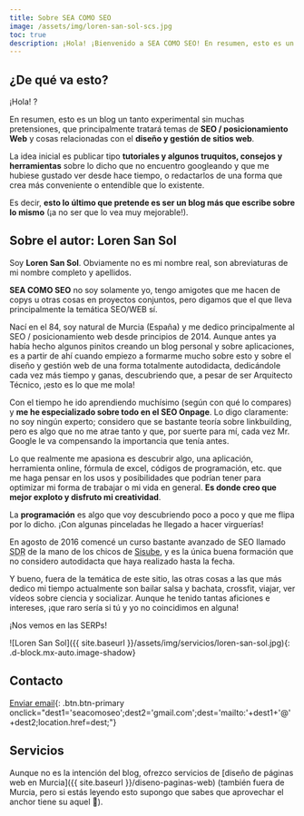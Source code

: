 ```yaml
---
title: Sobre SEA COMO SEO
image: /assets/img/loren-san-sol-scs.jpg
toc: true
description: ¡Hola! ¡Bienvenido a SEA COMO SEO! En resumen, esto es un blog un tanto experimental sin muchas pretensiones, que principalmente tratará temas de...
---
```


## ¿De qué va esto?

¡Hola! ?

En resumen, esto es un blog un tanto experimental sin muchas pretensiones, que principalmente tratará temas de **SEO / posicionamiento Web** y cosas relacionadas con el **diseño y gestión de sitios web**.

<!--more-->

La idea inicial es publicar tipo **tutoriales y algunos truquitos, consejos y herramientas** sobre lo dicho que no encuentro googleando y que me hubiese gustado ver desde hace tiempo, o redactarlos de una forma que crea más conveniente o entendible que lo existente.

Es decir, **esto lo último que pretende es ser un blog más que escribe sobre lo mismo** (¡a no ser que lo vea muy mejorable!).

## Sobre el autor: Loren San Sol

Soy **Loren San Sol**. Obviamente no es mi nombre real, son abreviaturas de mi nombre completo y apellidos.

**SEA COMO SEO** no soy solamente yo, tengo amigotes que me hacen de copys u otras cosas en proyectos conjuntos, pero digamos que el que lleva principalmente la temática SEO/WEB sí.

Nací en el 84, soy natural de Murcia (España) y me dedico principalmente al SEO / posicionamiento web desde principios de 2014. Aunque antes ya había hecho algunos pinitos creando un blog personal y sobre aplicaciones, es a partir de ahí cuando empiezo a formarme mucho sobre esto y sobre el diseño y gestión web de una forma totalmente autodidacta, dedicándole cada vez más tiempo y ganas, descubriendo que, a pesar de ser Arquitecto Técnico, ¡esto es lo que me mola!

Con el tiempo he ido aprendiendo muchísimo (según con qué lo compares) y **me he especializado sobre todo en el SEO Onpage**. Lo digo claramente: no soy ningún experto; considero que se bastante teoría sobre linkbuilding, pero es algo que no me atrae tanto y que, por suerte para mí, cada vez Mr. Google le va compensando la importancia que tenía antes.

Lo que realmente me apasiona es descubrir algo, una aplicación, herramienta online, fórmula de excel, códigos de programación, etc. que me haga pensar en los usos y posibilidades que podrían tener para optimizar mi forma de trabajar o mi vida en general. **Es donde creo que mejor exploto y disfruto mi creatividad**.

La **programación** es algo que voy descubriendo poco a poco y que me flipa por lo dicho. ¡Con algunas pinceladas he llegado a hacer virguerías!

En agosto de 2016 comencé un curso bastante avanzado de SEO llamado <abbr title="SEO de Resultados">SDR</abbr> de la mano de los chicos de [Sisube](https://www.sisube.com/), y es la única buena formación que no considero autodidacta que haya realizado hasta la fecha.

Y bueno, fuera de la temática de este sitio, las otras cosas a las que más dedico mi tiempo actualmente son bailar salsa y bachata, crossfit, viajar, ver vídeos sobre ciencia y socializar. Aunque he tenido tantas aficiones e intereses, ¡que raro sería si tú y yo no coincidimos en alguna!

¡Nos vemos en las SERPs!

![Loren San Sol]({{ site.baseurl }}/assets/img/servicios/loren-san-sol.jpg){: .d-block.mx-auto.image-shadow}

## Contacto

[Enviar email](){: .btn.btn-primary onclick="dest1='seacomoseo';dest2='gmail.com';dest='mailto:'+dest1+'@'+dest2;location.href=dest;"}

## Servicios

Aunque no es la intención del blog, ofrezco servicios de [diseño de páginas web en Murcia]({{ site.baseurl }}/diseno-paginas-web) (también fuera de Murcia, pero si estás leyendo esto supongo que sabes que aprovechar el anchor tiene su aquel 🤣).